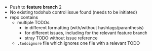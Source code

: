 * Push to **feature branch** 2
* No existing todohub control issue found (needs to be initiated)
* repo contains
  * multiple TODOs
    * in different formatting (with/without hashtags/paranthesis)
    * for different issues, including for the relevant feature branch
    * stray TODO without issue reference
  * `.todoignore` file which ignores one file with a relevant TODO
